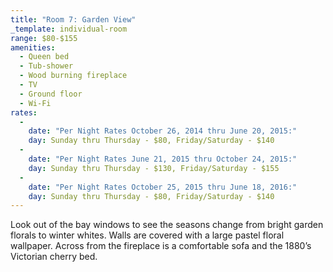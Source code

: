 ```yaml
---
title: "Room 7: Garden View"
_template: individual-room
range: $80-$155
amenities:
  - Queen bed
  - Tub-shower
  - Wood burning fireplace
  - TV
  - Ground floor
  - Wi-Fi
rates:
  -
    date: "Per Night Rates October 26, 2014 thru June 20, 2015:"
    day: Sunday thru Thursday - $80, Friday/Saturday - $140
  -
    date: "Per Night Rates June 21, 2015 thru October 24, 2015:"
    day: Sunday thru Thursday - $130, Friday/Saturday - $155
  -
    date: "Per Night Rates October 25, 2015 thru June 18, 2016:"
    day: Sunday thru Thursday - $80, Friday/Saturday - $140
---
```


Look out of the bay windows to see the seasons change from bright garden florals to winter whites. Walls are covered with a large pastel floral wallpaper. Across from the fireplace is a comfortable sofa and the 1880’s Victorian cherry bed.

